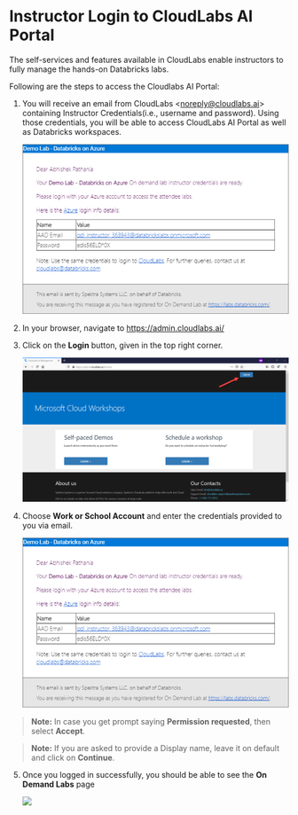 # Instructor Login to CloudLabs AI Portal 

The self-services and features available in CloudLabs enable instructors to fully manage the hands-on Databricks labs. 

Following are the steps to access the Cloudlabs AI Portal:

1. You will receive an email from CloudLabs <<noreply@cloudlabs.ai>> containing Instructor Credentials(i.e., username and password). Using those credentials, you will be able to access CloudLabs AI Portal as well as Databricks workspaces.

   <kbd> ![](media/image0.png) </kbd>

2. In your browser, navigate to https://admin.cloudlabs.ai/

3. Click on the **Login** button, given in the top right corner.

    <kbd> ![](media/image1.png) </kbd>

4. Choose **Work or School Account** and enter the credentials provided to you via email.

   ![](media/image0.png)

> **Note:** In case you get prompt saying **Permission requested**, then select **Accept**.

> **Note:** If you are asked to provide a Display name, leave it on default and click on **Continue**.
 
5. Once you logged in successfully, you should be able to see the **On Demand Labs** page

     <kdb> ![](media/image4.png) </kbd>
